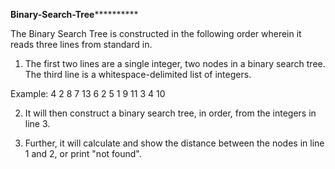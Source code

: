 ******************************************************Binary-Search-Tree****************************************************************

The Binary Search Tree is constructed in the following order wherein it reads three lines from standard in.

1) The first two lines are a single integer, two nodes in a binary search tree. The third line is a whitespace-delimited list of integers. 

Example:
4
2
8 7 13 6 2 5 1 9 11 3 4 10

2) It will then construct a binary search tree, in order, from the integers in line 3.

3) Further, it will calculate and show the distance between the nodes in line 1 and 2, or print "not found".
